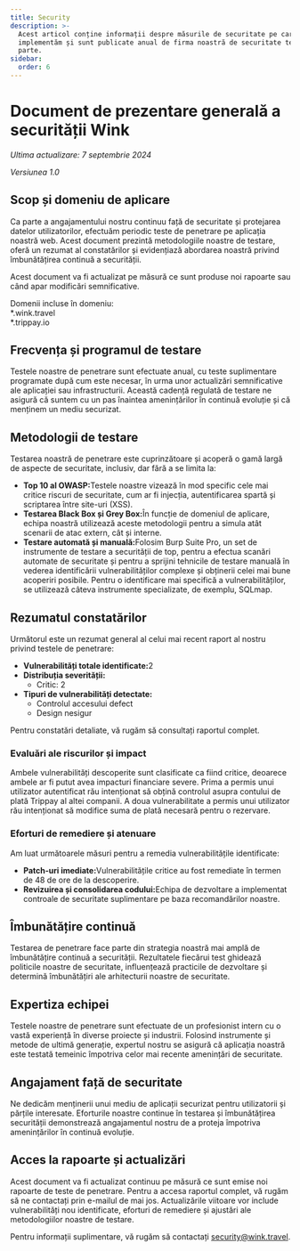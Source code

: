 ```yaml
---
title: Security
description: >-
  Acest articol conține informații despre măsurile de securitate pe care le
  implementăm și sunt publicate anual de firma noastră de securitate terță
  parte.
sidebar:
  order: 6
---
```

# Document de prezentare generală a securității Wink

*Ultima actualizare: 7 septembrie 2024*

*Versiunea 1.0*

## Scop și domeniu de aplicare

Ca parte a angajamentului nostru continuu față de securitate și protejarea datelor utilizatorilor, efectuăm periodic teste de penetrare pe aplicația noastră web. Acest document prezintă metodologiile noastre de testare, oferă un rezumat al constatărilor și evidențiază abordarea noastră privind îmbunătățirea continuă a securității.

Acest document va fi actualizat pe măsură ce sunt produse noi rapoarte sau când apar modificări semnificative.

Domenii incluse în domeniu:\
\*.wink.travel\
\*.trippay.io

## Frecvența și programul de testare

Testele noastre de penetrare sunt efectuate anual, cu teste suplimentare programate după cum este necesar, în urma unor actualizări semnificative ale aplicației sau infrastructurii. Această cadență regulată de testare ne asigură că suntem cu un pas înaintea amenințărilor în continuă evoluție și că menținem un mediu securizat.

## Metodologii de testare

Testarea noastră de penetrare este cuprinzătoare și acoperă o gamă largă de aspecte de securitate, inclusiv, dar fără a se limita la:

* **Top 10 al OWASP:**&#x54;estele noastre vizează în mod specific cele mai critice riscuri de securitate, cum ar fi injecția, autentificarea spartă și scriptarea între site-uri (XSS).
* **Testarea Black Box și Grey Box:**&#xCE;n funcție de domeniul de aplicare, echipa noastră utilizează aceste metodologii pentru a simula atât scenarii de atac extern, cât și interne.
* **Testare automată și manuală:**&#x46;olosim Burp Suite Pro, un set de instrumente de testare a securității de top, pentru a efectua scanări automate de securitate și pentru a sprijini tehnicile de testare manuală în vederea identificării vulnerabilităților complexe și obținerii celei mai bune acoperiri posibile. Pentru o identificare mai specifică a vulnerabilităților, se utilizează câteva instrumente specializate, de exemplu, SQLmap.

## Rezumatul constatărilor

Următorul este un rezumat general al celui mai recent raport al nostru privind testele de penetrare:

* **Vulnerabilități totale identificate:**&#x32;
* **Distribuția severității:**
  * Critic: 2
* **Tipuri de vulnerabilități detectate:**
  * Controlul accesului defect
  * Design nesigur

Pentru constatări detaliate, vă rugăm să consultați raportul complet.

### Evaluări ale riscurilor și impact

Ambele vulnerabilități descoperite sunt clasificate ca fiind critice, deoarece ambele ar fi putut avea impacturi financiare severe. Prima a permis unui utilizator autentificat rău intenționat să obțină controlul asupra contului de plată Trippay al altei companii. A doua vulnerabilitate a permis unui utilizator rău intenționat să modifice suma de plată necesară pentru o rezervare.

### Eforturi de remediere și atenuare

Am luat următoarele măsuri pentru a remedia vulnerabilitățile identificate:

* **Patch-uri imediate:**&#x56;ulnerabilitățile critice au fost remediate în termen de 48 de ore de la descoperire.
* **Revizuirea și consolidarea codului:**&#x45;chipa de dezvoltare a implementat controale de securitate suplimentare pe baza recomandărilor noastre.

## Îmbunătățire continuă

Testarea de penetrare face parte din strategia noastră mai amplă de îmbunătățire continuă a securității. Rezultatele fiecărui test ghidează politicile noastre de securitate, influențează practicile de dezvoltare și determină îmbunătățiri ale arhitecturii noastre de securitate.

## Expertiza echipei

Testele noastre de penetrare sunt efectuate de un profesionist intern cu o vastă experiență în diverse proiecte și industrii. Folosind instrumente și metode de ultimă generație, expertul nostru se asigură că aplicația noastră este testată temeinic împotriva celor mai recente amenințări de securitate.

## Angajament față de securitate

Ne dedicăm menținerii unui mediu de aplicații securizat pentru utilizatorii și părțile interesate. Eforturile noastre continue în testarea și îmbunătățirea securității demonstrează angajamentul nostru de a proteja împotriva amenințărilor în continuă evoluție.

## Acces la rapoarte și actualizări

Acest document va fi actualizat continuu pe măsură ce sunt emise noi rapoarte de teste de penetrare. Pentru a accesa raportul complet, vă rugăm să ne contactați prin e-mailul de mai jos. Actualizările viitoare vor include vulnerabilități nou identificate, eforturi de remediere și ajustări ale metodologiilor noastre de testare.

Pentru informații suplimentare, vă rugăm să contactați security@wink.travel.


